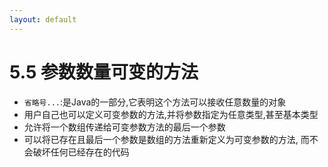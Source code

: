 ```yaml
---
layout: default
---
```


# 5.5 参数数量可变的方法
+ `省略号...`:是Java的一部分,它表明这个方法可以接收任意数量的对象  
+ 用户自己也可以定义可变参数的方法,并将参数指定为任意类型,甚至基本类型  
+ 允许将一个数组传递给可变参数方法的最后一个参数  
+ 可以将已存在且最后一个参数是数组的方法重新定义为可变参数的方法,
而不会破坏任何已经存在的代码  
